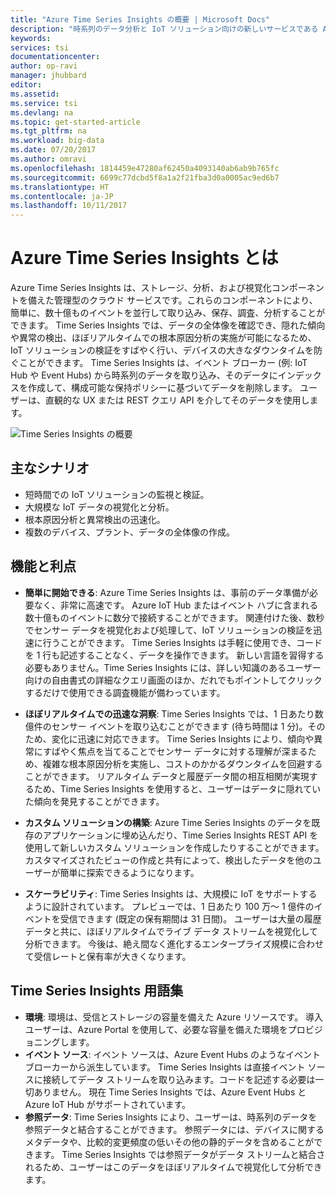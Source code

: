 ```yaml
---
title: "Azure Time Series Insights の概要 | Microsoft Docs"
description: "時系列のデータ分析と IoT ソリューション向けの新しいサービスである Azure Time Series Insight の概要"
keywords: 
services: tsi
documentationcenter: 
author: op-ravi
manager: jhubbard
editor: 
ms.assetid: 
ms.service: tsi
ms.devlang: na
ms.topic: get-started-article
ms.tgt_pltfrm: na
ms.workload: big-data
ms.date: 07/20/2017
ms.author: omravi
ms.openlocfilehash: 1814459e47280af62450a4093140ab6ab9b765fc
ms.sourcegitcommit: 6699c77dcbd5f8a1a2f21fba3d0a0005ac9ed6b7
ms.translationtype: HT
ms.contentlocale: ja-JP
ms.lasthandoff: 10/11/2017
---
```

# <a name="what-is-azure-time-series-insights"></a>Azure Time Series Insights とは

Azure Time Series Insights は、ストレージ、分析、および視覚化コンポーネントを備えた管理型のクラウド サービスです。これらのコンポーネントにより、簡単に、数十億ものイベントを並行して取り込み、保存、調査、分析することができます。 Time Series Insights では、データの全体像を確認でき、隠れた傾向や異常の検出、ほぼリアルタイムでの根本原因分析の実施が可能になるため、IoT ソリューションの検証をすばやく行い、デバイスの大きなダウンタイムを防ぐことができます。 Time Series Insights は、イベント ブローカー (例: IoT Hub や Event Hubs) から時系列のデータを取り込み、そのデータにインデックスを作成して、構成可能な保持ポリシーに基づいてデータを削除します。 ユーザーは、直観的な UX または REST クエリ API を介してそのデータを使用します。

![Time Series Insights の概要](media/overview/time-series-insights-overview-flow.png)

## <a name="primary-scenarios"></a>主なシナリオ

* 短時間での IoT ソリューションの監視と検証。
* 大規模な IoT データの視覚化と分析。
* 根本原因分析と異常検出の迅速化。
* 複数のデバイス、プラント、データの全体像の作成。

## <a name="capabilities-and-benefits"></a>機能と利点

* **簡単に開始できる**: Azure Time Series Insights は、事前のデータ準備が必要なく、非常に高速です。 Azure IoT Hub またはイベント ハブに含まれる数十億ものイベントに数分で接続することができます。 関連付けた後、数秒でセンサー データを視覚化および処理して、IoT ソリューションの検証を迅速に行うことができます。 Time Series Insights は手軽に使用でき、コードを 1 行も記述することなく、データを操作できます。  新しい言語を習得する必要もありません。Time Series Insights には、詳しい知識のあるユーザー向けの自由書式の詳細なクエリ画面のほか、だれでもポイントしてクリックするだけで使用できる調査機能が備わっています。

* **ほぼリアルタイムでの迅速な洞察**: Time Series Insights では、1 日あたり数億件のセンサー イベントを取り込むことができます (待ち時間は 1 分)。そのため、変化に迅速に対応できます。 Time Series Insights により、傾向や異常にすばやく焦点を当てることでセンサー データに対する理解が深まるため、複雑な根本原因分析を実施し、コストのかかるダウンタイムを回避することができます。 リアルタイム データと履歴データ間の相互相関が実現するため、Time Series Insights を使用すると、ユーザーはデータに隠れていた傾向を発見することができます。

* **カスタム ソリューションの構築**: Azure Time Series Insights のデータを既存のアプリケーションに埋め込んだり、Time Series Insights REST API を使用して新しいカスタム ソリューションを作成したりすることができます。 カスタマイズされたビューの作成と共有によって、検出したデータを他のユーザーが簡単に探索できるようになります。

* **スケーラビリティ**: Time Series Insights は、大規模に IoT をサポートするように設計されています。 プレビューでは、1 日あたり 100 万～ 1 億件のイベントを受信できます (既定の保有期間は 31 日間)。 ユーザーは大量の履歴データと共に、ほぼリアルタイムでライブ データ ストリームを視覚化して分析できます。 今後は、絶え間なく進化するエンタープライズ規模に合わせて受信レートと保有率が大きくなります。

## <a name="time-series-insights-glossary"></a>Time Series Insights 用語集

* **環境**: 環境は、受信とストレージの容量を備えた Azure リソースです。  導入ユーザーは、Azure Portal を使用して、必要な容量を備えた環境をプロビジョニングします。
* **イベント ソース**: イベント ソースは、Azure Event Hubs のようなイベント ブローカーから派生しています。  Time Series Insights は直接イベント ソースに接続してデータ ストリームを取り込みます。コードを記述する必要は一切ありません。 現在 Time Series Insights では、Azure Event Hubs と Azure IoT Hub がサポートされています。
* **参照データ**: Time Series Insights により、ユーザーは、時系列のデータを参照データと結合することができます。  参照データには、デバイスに関するメタデータや、比較的変更頻度の低いその他の静的データを含めることができます。 Time Series Insights では参照データがデータ ストリームと結合されるため、ユーザーはこのデータをほぼリアルタイムで視覚化して分析できます。
